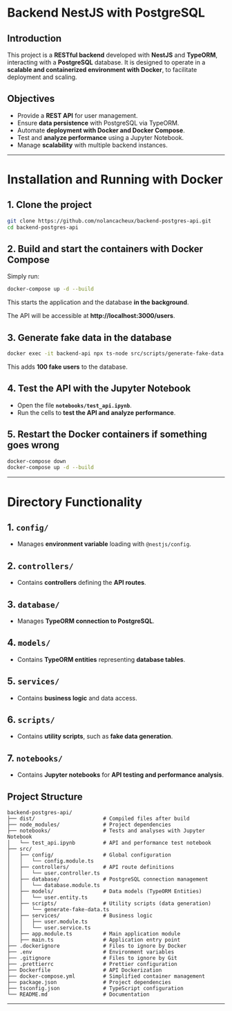 # Backend NestJS with PostgreSQL

## Introduction

This project is a **RESTful backend** developed with **NestJS** and **TypeORM**, interacting with a **PostgreSQL** database. It is designed to operate in a **scalable and containerized environment with Docker**, to facilitate deployment and scaling.

## Objectives

- Provide a **REST API** for user management.
- Ensure **data persistence** with PostgreSQL via TypeORM.
- Automate **deployment with Docker and Docker Compose**.
- Test and **analyze performance** using a Jupyter Notebook.
- Manage **scalability** with multiple backend instances.

---

# Installation and Running with Docker

## 1. Clone the project

```bash
git clone https://github.com/nolancacheux/backend-postgres-api.git
cd backend-postgres-api
```

## 2. Build and start the containers with Docker Compose

Simply run:

```bash
docker-compose up -d --build
```

This starts the application and the database **in the background**.

The API will be accessible at **http://localhost:3000/users**.

## 3. Generate fake data in the database

```bash
docker exec -it backend-api npx ts-node src/scripts/generate-fake-data.ts
```

This adds **100 fake users** to the database.

## 4. Test the API with the Jupyter Notebook

- Open the file **`notebooks/test_api.ipynb`**.
- Run the cells to **test the API and analyze performance**.

## 5. Restart the Docker containers if something goes wrong

```bash
docker-compose down
docker-compose up -d --build
```

---

# Directory Functionality

## 1. `config/`
- Manages **environment variable** loading with `@nestjs/config`.

## 2. `controllers/`
- Contains **controllers** defining the **API routes**.

## 3. `database/`
- Manages **TypeORM connection to PostgreSQL**.

## 4. `models/`
- Contains **TypeORM entities** representing **database tables**.

## 5. `services/`
- Contains **business logic** and data access.

## 6. `scripts/`
- Contains **utility scripts**, such as **fake data generation**.

## 7. `notebooks/`
- Contains **Jupyter notebooks** for **API testing and performance analysis**.

## Project Structure

```
backend-postgres-api/
├── dist/                      # Compiled files after build
├── node_modules/              # Project dependencies
├── notebooks/                 # Tests and analyses with Jupyter Notebook
│   └── test_api.ipynb         # API and performance test notebook
├── src/
│   ├── config/                # Global configuration
│   │   └── config.module.ts
│   ├── controllers/           # API route definitions
│   │   └── user.controller.ts
│   ├── database/              # PostgreSQL connection management
│   │   └── database.module.ts
│   ├── models/                # Data models (TypeORM Entities)
│   │   └── user.entity.ts
│   ├── scripts/               # Utility scripts (data generation)
│   │   └── generate-fake-data.ts
│   ├── services/              # Business logic
│   │   ├── user.module.ts
│   │   └── user.service.ts
│   ├── app.module.ts          # Main application module
│   ├── main.ts                # Application entry point
├── .dockerignore              # Files to ignore by Docker
├── .env                       # Environment variables
├── .gitignore                 # Files to ignore by Git
├── .prettierrc                # Prettier configuration
├── Dockerfile                 # API Dockerization
├── docker-compose.yml         # Simplified container management
├── package.json               # Project dependencies
├── tsconfig.json              # TypeScript configuration
└── README.md                  # Documentation
```

---